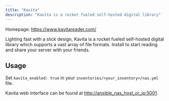 ```yaml
---
title: "Kavita"
description: "Kavita is a rocket fueled self-hosted digital library"
---
```


Homepage: <https://www.kavitareader.com/>

Lighting fast with a slick design, Kavita is a rocket fueled self-hosted digital library which supports a vast array of file formats. Install to start reading and share your server with your friends.

## Usage

Set `kavita_enabled: true` in your `inventories/<your_inventory>/nas.yml` file.

Kavita web interface can be found at <http://ansible_nas_host_or_ip:5001>.
